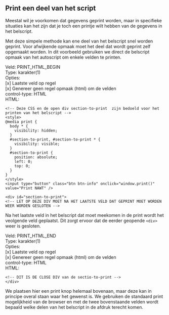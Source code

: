## Print een deel van het script ##

Meestal wil je voorkomen dat gegevens geprint worden, maar in specifieke situaties kan het zijn dat je toch een printje wilt hebben van de gegevens in het belscript.

Met deze simpele methode kan ene deel van het belscript snel worden geprint. Voor afwijkende opmaak moet het deel dat wordt geprint zelf opgemaakt worden. In dit voorbeeld gebruiken we direct de belscript opmaak van het autoscript om enkele velden te printen.

Veld: PRINT_HTML_BEGIN  
Type: karakter(1)  
Opties:  
[x] Laatste veld op regel  
[x] Genereer geen regel opmaak (html) om de velden  
control-type: HTML  
HTML:
```
<!-- Deze CSS en de open div section-to-print  zijn bedoeld voor het printen van het belscript -->
<style>
@media print {
  body * {
    visibility: hidden;
  }
  #section-to-print, #section-to-print * {
    visibility: visible;
  }
  #section-to-print {
    position: absolute;
    left: 0;
    top: 0;
  }
}
</style>
<input type="button" class="btn btn-info" onclick="window.print()" value="Print NAWT" />

<div id="section-to-print">
<!-- LET OP DEZE DIV MOET NA HET LAATSTE VELD DAT GEPRINT MOET WORDEN WEER WORDEN GESLOTEN -->
```

Na het laatste veld in het belscript dat moet meekomen in de print wordt het veolgende veld geplaatst. Dit zorgt ervoor dat de eerder geopende `<div>` weer is gesloten.

Veld: PRINT_HTML_END  
Type: karakter(1)  
Opties:  
[x] Laatste veld op regel  
[x] Genereer geen regel opmaak (html) om de velden  
control-type: HTML  
HTML:
```
<!-- DIT IS DE CLOSE DIV van de sectio-to-print -->
</div>
```

We plaatsen hier een print knop helemaal bovenaan, maar deze kan in principe overal staan waar het gewenst is. We gebruiken de standaard print mogelijkheid van de browser en met de twee bovenstaande velden wordt bepaald welke delen van het belscript in de afdruk terecht komen.
